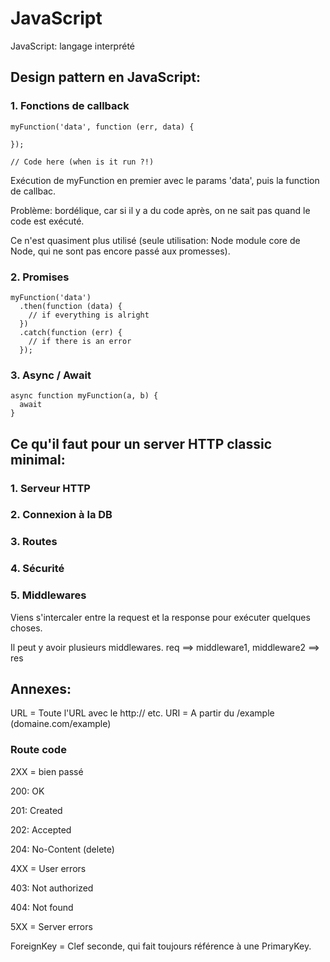 # JavaScript
JavaScript: langage interprété

## Design pattern en JavaScript:

### 1. Fonctions de callback

```
myFunction('data', function (err, data) {

});

// Code here (when is it run ?!)
```

Exécution de myFunction en premier avec le params 'data', puis la function de callbac.

Problème: bordélique, car si il y a du code après, on ne sait pas quand le code est exécuté.

Ce n'est quasiment plus utilisé (seule utilisation: Node module core de Node, qui ne sont pas encore passé aux promesses).

### 2. Promises

```
myFunction('data')
  .then(function (data) {
    // if everything is alright
  })
  .catch(function (err) {
    // if there is an error
  });
```

### 3. Async / Await

```
async function myFunction(a, b) {
  await
}
```

## Ce qu'il faut pour un server HTTP classic minimal:

### 1. Serveur HTTP
### 2. Connexion à la DB
### 3. Routes
### 4. Sécurité
### 5. Middlewares

Viens s'intercaler entre la request et la response pour exécuter quelques choses.

Il peut y avoir plusieurs middlewares. req ==> middleware1, middleware2 ==> res

## Annexes:

URL = Toute l'URL avec le http:// etc.
URI = A partir du /example (domaine.com/example)

### Route code
2XX = bien passé

200: OK

201: Created

202: Accepted

204: No-Content (delete)


4XX = User errors

403: Not authorized

404: Not found


5XX = Server errors


ForeignKey = Clef seconde, qui fait toujours référence à une PrimaryKey.
